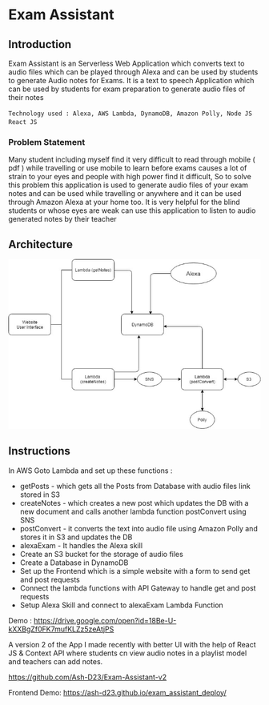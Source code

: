 # Exam Assistant

## Introduction

Exam Assistant is an Serverless Web Application which converts text to audio files which can be played through Alexa and can be used by students to generate Audio notes for Exams. It is a text to speech Application which can be used by students for exam preparation to generate audio files of their notes

`Technology used : Alexa, AWS Lambda, DynamoDB, Amazon Polly, Node JS React JS`

### Problem Statement 

Many student including myself find it very difficult to read through mobile ( pdf ) while travelling or use mobile to learn before exams causes a lot of strain to your eyes and people with high power find it difficult, So to solve this problem this application is used to generate audio files of your exam notes and can be used while travelling or anywhere and it can be used through Amazon Alexa at your home too.
It is very helpful for the blind students or whose eyes are weak can use this application to listen to audio generated notes by their teacher

## Architecture

![Architecture](https://github.com/Ash-D23/Exam-Assistant/blob/master/Screenshots/Exam%20Assistant.jpg)

## Instructions

In AWS Goto Lambda and set up these functions : 
* getPosts - which gets all the Posts from Database with audio files link stored in S3
* createNotes - which creates a new post which updates the DB with a new document and calls another lambda function postConvert using SNS
* postConvert - it converts the text into audio file using Amazon Polly and stores it in S3 and updates the DB
* alexaExam - It handles the Alexa skill 
* Create an S3 bucket for the storage of audio files
* Create a Database in DynamoDB
* Set up the Frontend which is a simple website with a form to send get and post requests
* Connect the lambda functions with API Gateway to handle get and post requests 
* Setup Alexa Skill and connect to alexaExam Lambda Function

Demo : https://drive.google.com/open?id=18Be-U-kXXBgZf0FK7mufKLZz5zeAtjPS

A version 2 of the App I made recently with better UI with the help of React JS & Context API where students cn view audio notes in a playlist model and teachers can add notes.

https://github.com/Ash-D23/Exam-Assistant-v2

Frontend Demo: https://ash-d23.github.io/exam_assistant_deploy/
